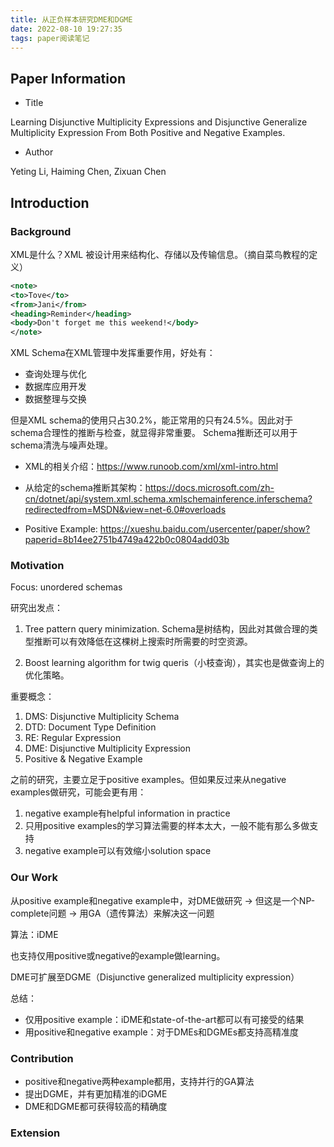 ```yaml
---
title: 从正负样本研究DME和DGME
date: 2022-08-10 19:27:35
tags: paper阅读笔记
---
```


## Paper Information

- Title

Learning Disjunctive Multiplicity Expressions and Disjunctive Generalize Multiplicity Expression From Both Positive and Negative Examples.
- Author

Yeting Li, Haiming Chen, Zixuan Chen

## Introduction

### Background

XML是什么？XML 被设计用来结构化、存储以及传输信息。（摘自菜鸟教程的定义）

```xml
<note>
<to>Tove</to>
<from>Jani</from>
<heading>Reminder</heading>
<body>Don't forget me this weekend!</body>
</note>
```

XML Schema在XML管理中发挥重要作用，好处有：
- 查询处理与优化
- 数据库应用开发
- 数据整理与交换

但是XML schema的使用只占30.2%，能正常用的只有24.5%。因此对于schema合理性的推断与检查，就显得非常重要。
Schema推断还可以用于schema清洗与噪声处理。

- XML的相关介绍：https://www.runoob.com/xml/xml-intro.html

- 从给定的schema推断其架构：https://docs.microsoft.com/zh-cn/dotnet/api/system.xml.schema.xmlschemainference.inferschema?redirectedfrom=MSDN&view=net-6.0#overloads

- Positive Example: https://xueshu.baidu.com/usercenter/paper/show?paperid=8b14ee2751b4749a422b0c0804add03b


### Motivation
Focus: unordered schemas

研究出发点：
1. Tree pattern query minimization. Schema是树结构，因此对其做合理的类型推断可以有效降低在这棵树上搜索时所需要的时空资源。

2. Boost learning algorithm for twig queris（小枝查询），其实也是做查询上的优化策略。

重要概念：
1. DMS: Disjunctive Multiplicity Schema
2. DTD: Document Type Definition
3. RE: Regular Expression
4. DME: Disjunctive Multiplicity Expression
5. Positive & Negative Example

之前的研究，主要立足于positive examples。但如果反过来从negative examples做研究，可能会更有用：
1. negative example有helpful information in practice
2. 只用positive examples的学习算法需要的样本太大，一般不能有那么多做支持
3. negative example可以有效缩小solution space

### Our Work

从positive example和negative example中，对DME做研究 -> 但这是一个NP-complete问题 -> 用GA（遗传算法）来解决这一问题

算法：iDME

也支持仅用positive或negative的example做learning。

DME可扩展至DGME（Disjunctive generalized multiplicity expression）

总结：
- 仅用positive example：iDME和state-of-the-art都可以有可接受的结果
- 用positive和negative example：对于DMEs和DGMEs都支持高精准度

### Contribution

- positive和negative两种example都用，支持并行的GA算法
- 提出DGME，并有更加精准的iDGME
- DME和DGME都可获得较高的精确度

### Extension